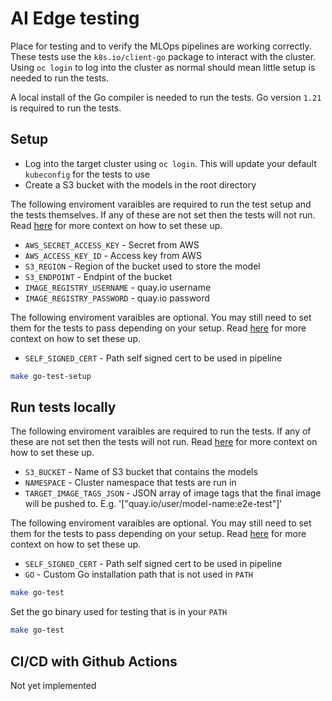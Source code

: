 # AI Edge testing

Place for testing and to verify the MLOps pipelines are working correctly. These tests use the `k8s.io/client-go` package to interact with the cluster. Using `oc login` to log into the cluster as normal should mean little setup is needed to run the tests.

A local install of the Go compiler is needed to run the tests. Go version `1.21` is required to run the tests.

## Setup
- Log into the target cluster using `oc login`. This will update your default `kubeconfig` for the tests to use
- Create a S3 bucket with the models in the root directory

The following enviroment varaibles are required to run the test setup and the tests themselves. If any of these are not set then the tests will not run. Read [here](../../pipelines/README.md#ai-edge-end-to-end-pipeline) for more context on how to set these up.

- `AWS_SECRET_ACCESS_KEY` - Secret from AWS
- `AWS_ACCESS_KEY_ID` - Access key from AWS
- `S3_REGION` - Region of the bucket used to store the model
- `S3_ENDPOINT` - Endpint of the bucket
- `IMAGE_REGISTRY_USERNAME` - quay.io username
- `IMAGE_REGISTRY_PASSWORD` - quay.io password

The following enviroment varaibles are optional. You may still need to set them for the tests to pass depending on your setup. Read [here](../../pipelines/README.md#ai-edge-end-to-end-pipeline) for more context on how to set these up.
- `SELF_SIGNED_CERT` - Path self signed cert to be used in pipeline


```bash
make go-test-setup
```

## Run tests locally

The following enviroment varaibles are required to run the tests. If any of these are not set then the tests will not run. Read [here](../../pipelines/README.md#ai-edge-end-to-end-pipeline) for more context on how to set these up.

- `S3_BUCKET`	- Name of S3 bucket that contains the models
- `NAMESPACE`	- Cluster namespace that tests are run in
- `TARGET_IMAGE_TAGS_JSON`	- JSON array of image tags that the final image will be pushed to. E.g. '["quay.io/user/model-name:e2e-test"]'

The following enviroment varaibles are optional. You may still need to set them for the tests to pass depending on your setup. Read [here](../../pipelines/README.md#ai-edge-end-to-end-pipeline) for more context on how to set these up.
- `SELF_SIGNED_CERT` - Path self signed cert to be used in pipeline
- `GO` - Custom Go installation path that is not used in `PATH`

```bash
make go-test
```
Set the go binary used for testing that is in your `PATH`
```bash
make go-test
```

## CI/CD with Github Actions
Not yet implemented
